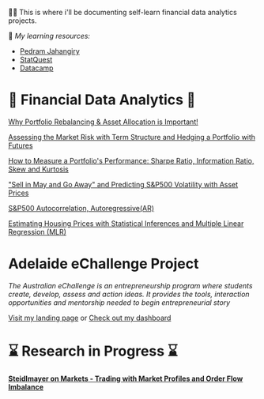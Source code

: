 🙋‍♂️ This is where i'll be documenting self-learn financial data analytics projects.

💓 *My learning resources:* 
* [Pedram Jahangiry](https://github.com/PJalgotrader)
* [StatQuest](https://statquest.org/)
* [Datacamp](https://www.datacamp.com/)



# 📖 Financial Data Analytics 📖
[Why Portfolio Rebalancing & Asset Allocation is Important!](AssetAllocation.ipynb)

[Assessing the Market Risk with Term Structure and Hedging a Portfolio with Futures](HedgingMarketRisk.pdf)

[How to Measure a Portfolio's Performance: Sharpe Ratio, Information Ratio, Skew and Kurtosis](Sharpe&IR.ipynb)

["Sell in May and Go Away" and Predicting S&P500 Volatility with Asset Prices](PredictingVolatility.ipynb)

[S&P500 Autocorrelation, Autoregressive(AR)](SPYautocorrelation.ipynb)

[Estimating Housing Prices with Statistical Inferences and Multiple Linear Regression (MLR)](StatisticalInferences.ipynb)


# Adelaide eChallenge Project
*The Australian eChallenge is an entrepreneurship program where students create, develop, assess and action ideas. It provides the tools, interaction opportunities and mentorship needed to begin entrepreneurial story*

[Visit my landing page](https://leakinga.carrd.co/) or [Check out my dashboard](https://buttersaltpepper-finapp-app-cfhlmv.streamlitapp.com/)


# ⌛ Research in Progress ⌛

**[Steidlmayer on Markets - Trading with Market Profiles and Order Flow Imbalance](databaseTesting.ipynb)**

